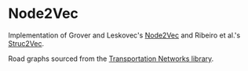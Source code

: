# Node2Vec
Implementation of Grover and Leskovec's [Node2Vec](https://cs.stanford.edu/people/jure/pubs/node2vec-kdd16.pdf) and Ribeiro et al.'s [Struc2Vec](https://arxiv.org/pdf/1704.03165.pdf).

Road graphs sourced from the [Transportation Networks library](https://github.com/bstabler/TransportationNetworks).
